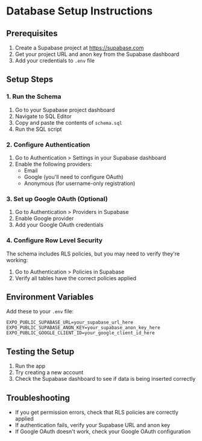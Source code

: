 # Database Setup Instructions

## Prerequisites
1. Create a Supabase project at https://supabase.com
2. Get your project URL and anon key from the Supabase dashboard
3. Add your credentials to `.env` file

## Setup Steps

### 1. Run the Schema
1. Go to your Supabase project dashboard
2. Navigate to SQL Editor
3. Copy and paste the contents of `schema.sql`
4. Run the SQL script

### 2. Configure Authentication
1. Go to Authentication > Settings in your Supabase dashboard
2. Enable the following providers:
   - Email
   - Google (you'll need to configure OAuth)
   - Anonymous (for username-only registration)

### 3. Set up Google OAuth (Optional)
1. Go to Authentication > Providers in Supabase
2. Enable Google provider
3. Add your Google OAuth credentials

### 4. Configure Row Level Security
The schema includes RLS policies, but you may need to verify they're working:
1. Go to Authentication > Policies in Supabase
2. Verify all tables have the correct policies applied

## Environment Variables
Add these to your `.env` file:

```env
EXPO_PUBLIC_SUPABASE_URL=your_supabase_url_here
EXPO_PUBLIC_SUPABASE_ANON_KEY=your_supabase_anon_key_here
EXPO_PUBLIC_GOOGLE_CLIENT_ID=your_google_client_id_here
```

## Testing the Setup
1. Run the app
2. Try creating a new account
3. Check the Supabase dashboard to see if data is being inserted correctly

## Troubleshooting
- If you get permission errors, check that RLS policies are correctly applied
- If authentication fails, verify your Supabase URL and anon key
- If Google OAuth doesn't work, check your Google OAuth configuration
